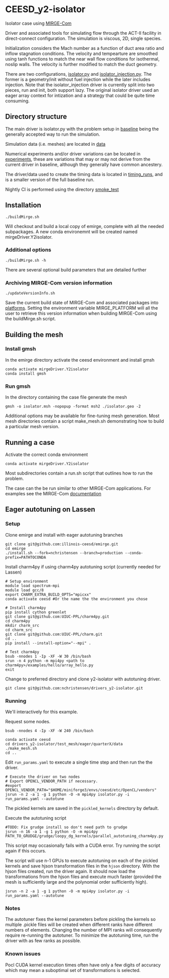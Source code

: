 # CEESD_y2-isolator

Isolator case using [MIRGE-Com](https://github.com/illinois-ceesd/mirgecom)

Driver and associated tools for simulating flow through the ACT-II facility in direct-connect configuration.
The simulation is viscous, 2D, single species.

Initialization considers the Mach number as a function of duct area ratio and inflow stagnation conditions. The velocity and tempearture are smoothed using tanh functions to match the near wall flow conditions for isothermal, noslip walls.  The velocity is further modified to match the duct geometry.

There are two configurations, [isolator.py](isolator.py) and [isolator_injection.py](isolator_injection.py). The former is a geometry/init without fuel injection while the later includes injection. Note that the isolator_injection driver is currently split into two pieces, run and init, both support lazy. The original isolator driver used an eager array context for intization and a strategy that could be quite time consuming.

## Directory structure

The main driver is isolator.py with the problem setup in [baseline](baseline) being the generally accepted way to run the simulation.

Simulation data (i.e. meshes) are located in [data](data)

Numerical experiments and/or driver variations can be located in [experiments](experiments), these are variations that may or may not derive from the current driver in baseline, although they generally have common ancestery.

The driver/data used to create the timing data is located in [timing_runs](timing_runs), and is a smaller version of the full baseline run.

Nightly CI is performed using the directory [smoke_test](smoke_test)

## Installation

```
./buildMirge.sh
```

Will checkout and build a local copy of emirge, complete with all the needed subpackages. A new conda environemnt will be created named mirgeDriver.Y2isolator. 

### Additional options

```
./buildMirge.sh -h
```

There are several optional build parameters that are detailed further

### Archiving MIRGE-Com version information

```
./updateVersionInfo.sh
```

Save the current build state of MIRGE-Com and associated packages into [platforms](platforms). Setting the environment variable MIRGE_PLATFORM will all the user to retrieve this version information when building MIRGE-Com using the buildMirge.sh script.

## Building the mesh

### Install gmsh
In the emirge directory activate the ceesd environment and install gmsh
```
conda activate mirgeDriver.Y2isolator
conda install gmsh
```

### Run gmsh
In the directory containing the case file generate the mesh
```
gmsh -o isolator.msh -nopopup -format msh2 ./isolator.geo -2
```

Additional options may be available for fine-tuning mesh generation. Most mesh directories contain a script make_mesh.sh demonstrating how to build a particular mesh version.

## Running a case

Activate the correct conda environment
```
conda activate mirgeDriver.Y2isolator
```

Most subdirectories contain a run.sh script that outlines how to run the problem.

The case can the be run similar to other MIRGE-Com applications.
For examples see the MIRGE-Com [documentation](https://mirgecom.readthedocs.io/en/latest/running/systems.html)

## Eager autotuning on Lassen

### Setup

Clone emirge and install with eager autotuning branches
```
git clone git@github.com:illinois-ceesd/emirge.git
cd emirge
./install.sh --fork=nchristensen --branch=production --conda-prefix=PATHTOCONDA
```

Install charm4py if using charm4py autotuning script (currently needed for Lassen)

```
# Setup environment
module load spectrum-mpi
module load gcc/8
export CHARM_EXTRA_BUILD_OPTS="mpicxx"
conda activate ceesd #Or the name the the environment you chose

# Install charm4py
pip install cython greenlet
git clone git@github.com:UIUC-PPL/charm4py.git
cd charm4py
mkdir charm_src
cd charm_src
git clone git@github.com:UIUC-PPL/charm.git
cd ..
pip install --install-option="--mpi" .

# Test charm4py 
bsub -nnodes 1 -Ip -XF -W 30 /bin/bash
srun -n 4 python -m mpi4py <path to charm4py>/examples/hello/array_hello.py
exit
```

Change to preferred directory and clone y2-isolator with autotuning driver.
```
git clone git@github.com:nchristensen/drivers_y2-isolator.git
```

### Running

We'll interactively for this example.

Request some nodes.
```
bsub -nnodes 4 -Ip -XF -W 240 /bin/bash
```

```
conda activate ceesd
cd drivers_y2-isolator/test_mesh/eager/quarterX/data
./make_mesh.sh
cd ..
```

Edit `run_params.yaml` to execute a single time step and then run the the driver.

```
# Execute the driver on two nodes
# Export OPENCL_VENDOR_PATH if necessary.
#export OPENCL_VENDOR_PATH="$HOME/miniforge3/envs/ceesd/etc/OpenCL/vendors"
jsrun -n 2 -a 1 -g 1 python -O -m mpi4py isolator.py -i run_params.yaml --autotune
```

The pickled kernels are saved in the `pickled_kernels` directory by default.

Execute the autotuning script
```
#TODO: Fix grudge install so don't need path to grudge 
jsrun -n 16 -a 1 -g 1 python -O -m mpi4py PATH_TO_GRUDGE/grudge/loopy_dg_kernels/parallel_autotuning_charm4py.py
```

This script may occasionally fails with a CUDA error. Try running the script again if this occurs.

The script will use n-1 GPUs to execute autotuning on each of the pickled kernels and save hjson
transformation files in the `hjson` directory. With the hjson files created, run the driver again. It should now load the transformations from the hjson files
and execute much faster (provided the mesh is sufficiently large and the polynomial order sufficiently high).

```
jsrun -n 2 -a 1 -g 1 python -O -m mpi4py isolator.py -i run_params.yaml --autotune
```

### Notes
The autotuner fixes the kernel parameters before pickling the kernels so multiple .pickle files will be 
created when different ranks have different numbers of elements. Changing the number of MPI ranks will consequently
require re-running the autotuner. To minimize the autotuning time, run the driver with as few ranks as possible.

### Known issues
Pocl CUDA kernel execution times often have only a few digits of accuracy which may mean a suboptimal set of
transformations is selected.
